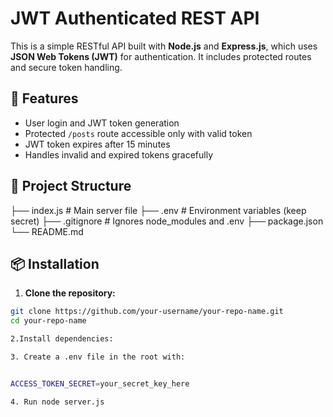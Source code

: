 # JWT Authenticated REST API

This is a simple RESTful API built with **Node.js** and **Express.js**, which uses **JSON Web Tokens (JWT)** for authentication. It includes protected routes and secure token handling.

## 🚀 Features

- User login and JWT token generation
- Protected `/posts` route accessible only with valid token
- JWT token expires after 15 minutes
- Handles invalid and expired tokens gracefully

## 📁 Project Structure

├── index.js # Main server file
├── .env # Environment variables (keep secret)
├── .gitignore # Ignores node_modules and .env
├── package.json
└── README.md

## 📦 Installation

1. **Clone the repository:**

```bash
git clone https://github.com/your-username/your-repo-name.git
cd your-repo-name

2.Install dependencies:

3. Create a .env file in the root with:


ACCESS_TOKEN_SECRET=your_secret_key_here

4. Run node server.js
```
